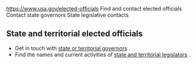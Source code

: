 

https://www.usa.gov/elected-officials
Find and contact elected officials
Contact state governors
State legislative contacts

**State and territorial elected officials**
-------------------------------------------

* Get in touch with
  [state or territorial governors](https://www.usa.gov/state-governor)
  .
* Find the names and current activities of
  [state and territorial legislators](https://www.congress.gov/state-legislature-websites)
  .
